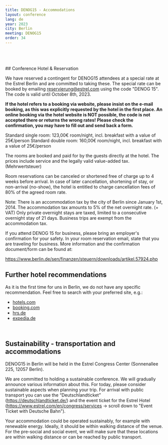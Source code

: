 ```yaml
---
title: DENOG15 - Accommodations
layout: conference
lang: de
year: 2023
city: Berlin
meeting: DENOG15
order: 34
---
```


<br>
<br>
<br>
## Conference Hotel & Reservation

We have reserved a contingent for DENOG15 attendees at a special rate at the Estrel Berlin and are committed to taking these. The special rate can be booked by emailing reservierung@estrel.com using the code "DENOG 15". The code is valid until October 8th, 2023.

<b>If the hotel refers to a booking via website, please insist on the e-mail booking, as this was explicitly requested by the hotel in the first place. An online booking via the hotel website is NOT possible, the code is not accepted there or returns the wrong rates!
Please check the confirmation, you may have to fill out and send back a form.</b> 

Standard single room: 123,00€ room/night, incl. breakfast with a value of 25€/person
Standard double room: 160,00€ room/night, incl. breakfast with a value of 25€/person

The rooms are booked and paid for by the guests directly at the hotel. The prices include service and the legally valid value-added tax. (Mehrwertsteuer) 

Room reservations can be canceled or shortened free of charge up to 4 weeks before arrival. In case of later cancellation, shortening of stay, or non-arrival (no-show), the hotel is entitled to charge cancellation fees of 80% of the agreed room rate.

Note: There is an accommodation tax by the city of Berlin since January 1st, 2014. The accommodation tax amounts to 5% of the net overnight rate. (+ VAT) Only private overnight stays are taxed, limited to a consecutive overnight stay of 21 days. Business trips are exempt from the accommodation tax. 

If you attend DENOG 15 for business, please bring an employer's confirmation for your safety. In your room reservation email, state that you are traveling for business. More information and the confirmation document/form can be found at:

<a href="https://www.berlin.de/sen/finanzen/steuern/downloads/artikel.57924.php">https://www.berlin.de/sen/finanzen/steuern/downloads/artikel.57924.php</a>



## Further hotel recommendations

As it is the first time for uns in Berlin, we do not have any specific recommendation. Feel free to search with your preferred site, e.g.: 

* <a href="https://de.hotels.com" target="\_new">hotels.com</a><br>
* <a href="https://www.booking.com/" target="\_new">booking.com</a><br>
* <a href="https://www.hrs.de" target="\_new">hrs.de</a><br>
* <a href="https://www.expedia.de" target="\_new">expedia.de</a><br>

<br>

## Sustainability - transportation and accommodations 

DENOG15 in Berlin will be held in the Estrel Congress Center (Sonnenallee 225, 12057 Berlin). 

We are committed to holding a sustainable conference. We will gradually announce various information about this. For today, please consider sustainable aspects when planning your trip. For arrival with public transport you can use the “Deutschlandticket” (<a href="https://deutschlandticket.de/">https://deutschlandticket.de/</a>) and the event ticket for the Estrel Hotel (<a href="https://www.estrel.com/en/congress/services">https://www.estrel.com/en/congress/services</a> -> scroll down to "Event Ticket with Deutsche Bahn"). 

Your accommodation could be operated sustainably, for example with renewable energy. Ideally, it should be within walking distance of the venue. For the pre-social and social event, we will make sure that these locations are within walking distance or can be reached by public transport. 

<br />
<br />
<br />
